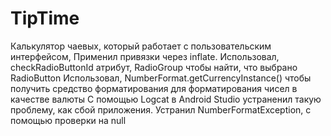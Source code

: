 # TipTime
Калькулятор чаевых, который работает с пользовательским интерфейсом,
Применил привязки через inflate.
Использовал, checkRadioButtonId атрибут, RadioGroup чтобы найти, что выбрано RadioButton
Использовал, NumberFormat.getCurrencyInstance() чтобы получить средство форматирования для форматирования чисел в качестве валюты
С помощью Logcat в Android Studio устраненил такую проблему, как сбой приложения.
Устранил NumberFormatException, с помощью проверки на null

